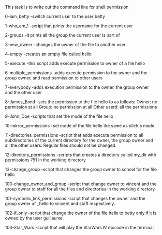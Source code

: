 This task is to write out the command line for shell permission



0-iam_betty -switch current user to the user betty



1-who_am_1 -script that prints the username for the current user



2-groups -it prints all the group the current user is part of



3-new_owner -changes the owner of the file to another user



4-empty -creates an empty file called hello



5-execute -this script adds execute permission to owner of a file hello



6-multiple_permissions -adds execute permission to the owner and the group owner, and read permission to other users



7-everybody -adds execution permission to the owner, the group owner and the other user



8-James_Bond -sets the permission to the file hello to as follows: Owner: no permission at all Group: no permission at all Other userd: all the permissions



9-John_Doe -scripts that set the mode of the file hello



10-mirror_permissions -set mode of the file hello the same as olleh's mode



11-directories_permissions -script that adds execute permission to all subdirectories of the current directory for the owner, the group owner and all the other users. Regular files should not be changed.



12-directory_permissions -scripts that creates a directory called my_dir with permissions 751 in the working directory



13-change_group -script that changes the group owner to school for the file hello



100-change_owner_and_group -script that change owner to vincent and the group owner to staff for all the files and directories in the working directory



101-symbolic_link_permissions -script that changes the owner and the group owner of _hello to vincent and staff respectively.



102-if_only -script that change the owner of the file hello to betty only if it is owned by the user guillaume.



103-Star_Wars -script that will play the StarWars IV episode in the terminal
